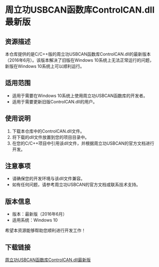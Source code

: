 # 周立功USBCAN函数库ControlCAN.dll最新版

## 资源描述

本仓库提供的是C/C++版的周立功USBCAN函数库ControlCAN.dll的最新版本（2016年6月）。该版本解决了旧版在Windows 10系统上无法正常运行的问题，新版在Windows 10系统上可以顺利运行。

## 适用范围

- 适用于需要在Windows 10系统上使用周立功USBCAN函数库的开发者。
- 适用于需要更新旧版ControlCAN.dll的用户。

## 使用说明

1. 下载本仓库中的ControlCAN.dll文件。
2. 将下载的dll文件放置到您的项目目录中。
3. 在您的C/C++项目中引用该dll文件，并根据周立功USBCAN的官方文档进行开发。

## 注意事项

- 请确保您的开发环境与该dll文件兼容。
- 如有任何问题，请参考周立功USBCAN的官方文档或联系技术支持。

## 版本信息

- 版本：最新版（2016年6月）
- 适用系统：Windows 10

希望本资源能够帮助您顺利进行开发工作！

## 下载链接

[周立功USBCAN函数库ControlCAN.dll最新版](https://pan.quark.cn/s/8b014864bef1)